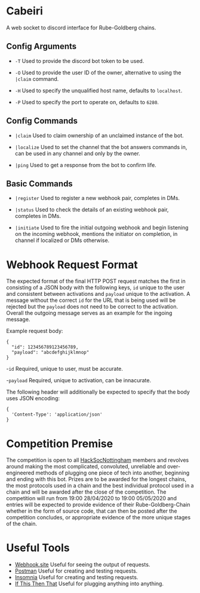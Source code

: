 # Cabeiri
A web socket to discord interface for Rube-Goldberg chains.

## Config Arguments
- `-T`
  Used to provide the discord bot token to be used.
  
- `-O`
  Used to provide the user ID of the owner, alternative to using the `|claim` command.
  
- `-H`
  Used to specify the unqualified host name, defaults to `localhost`. 
  
- `-P`
  Used to specify the port to operate on, defaults to `6280`.

## Config Commands
- `|claim`
  Used to claim ownership of an unclaimed instance of the bot. 
  
- `|localize`
  Used to set the channel that the bot answers commands in, can be used in any channel and only by the owner.
  
- `|ping`
  Used to get a response from the bot to confirm life.
  
## Basic Commands
- `|register`
  Used to register a new webhook pair, completes in DMs.
  
- `|status`
  Used to check the details of an existing webhook pair, completes in DMs.
  
- `|initiate`
  Used to fire the initial outgoing webhook and begin listening on the incoming webhook, mentions the initiator on completion, in channel if localized or DMs otherwise. 
  
# Webhook Request Format
  The expected format of the final HTTP POST request matches the first in consisting of a JSON body with the following keys, `id` unique to the user and consistent between activations and `payload` unique to the activation. A message without the correct `id` for the URL that is being used will be rejected but the `payload` does not need to be correct to the activation. Overall the outgoing message serves as an example for the ingoing message.

Example request body:
```
{
  "id": 123456789123456789,
  "payload": "abcdefghijklmnop"
}
```
-`id` 
  Required, unique to user, must be accurate.
  
-`payload` 
  Required, unique to activation, can be innacurate.
  
The following header will additionally be expected to specify that the body uses JSON encoding:
```
{
  'Content-Type': 'application/json'
}
```
  

# Competition Premise
  The competition is open to all [HackSocNottingham](https://github.com/HackSocNotts) members and revolves around making the most complicated, convoluted, unreliable and over-engineered methods of plugging one piece of tech into another, beginning and ending with this bot. 
  Prizes are to be awarded for the longest chains, the most protocols used in a chain and the best individual protocol used in a chain and will be awarded after the close of the competition.
  The competition will run from 19:00 28/04/2020 to 19:00 05/05/2020 and entries will be expected to provide evidence of their Rube-Goldberg-Chain whether in the form of source code, that can then be posted after the competition concludes, or appropriate evidence of the more unique stages of the chain. 

# Useful Tools
- [Webhook.site](https://webhook.site/)
  Useful for seeing the output of requests.
- [Postman](https://www.postman.com/)
  Useful for creating and testing requests.
- [Insomnia](https://insomnia.rest/)
  Useful for creating and testing requests.
- [If This Then That](https://ifttt.com/)
  Useful for plugging anything into anything.
